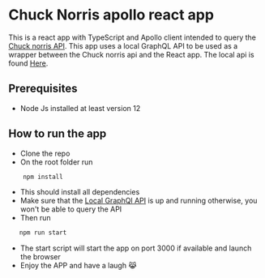# Chuck Norris apollo react app 
This is a react app with TypeScript and Apollo client intended to query the [Chuck norris API](https://api.chucknorris.io/api "Chuck norris api"). This app uses a local GraphQL API to be used as a wrapper between the Chuck norris api and the React app. The local api is found [Here](https://github.com/brungo1995/chuck-apollo-server "GraphQl api").

## Prerequisites
 * Node Js installed at least version 12

## How to run the app
 * Clone the repo
 * On the root folder run 
```bash
    npm install
```
 * This should install all dependencies
 * Make sure that the [Local GraphQl API](https://github.com/brungo1995/chuck-apollo-server "GraphQl api") is up and running otherwise, you won't be able to query the API 
 * Then run 
 ```bash
    npm run start
```
 * The start script will start the app on port 3000 if available and launch the browser 
 * Enjoy the APP and have a laugh 😹
